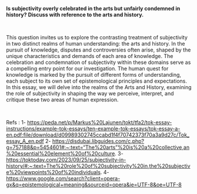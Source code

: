 
**Is subjectivity overly celebrated in the arts but unfairly condemned in history? Discuss with reference to the arts and history.**

<br>

This question invites us to explore the contrasting treatment of subjectivity in two distinct realms of human understanding: the arts and history. In the pursuit of knowledge, disputes and controversies often arise, shaped by the unique characteristics and demands of each area of knowledge. The celebration and condemnation of subjectivity within these domains serve as a compelling entry point for our investigation. The human quest for knowledge is marked by the pursuit of different forms of understanding, each subject to its own set of epistemological principles and expectations. In this essay, we will delve into the realms of the Arts and History, examining the role of subjectivity in shaping the way we perceive, interpret, and critique these two areas of human expression. 

<br>

Refs : 
1- https://peda.net/p/Markus%20Lajunen/tokt/tfa2/tok-essay-instructions/example-tok-essays/ten-example-tok-essays/tok-essay-a-en.pdf:file/download/d09989302745ccabd1f4f70742373f70a3a9d27c/Tok_essay_A_en.pdf
2- https://disdubai.libguides.com/c.php?g=757188&p=5454601#:~:text=“The%20arts”%20is%20a%20collective,an%20essential%20element%20of%20culture.
3- https://toktoday.com/2023/09/25/subjectivity-in-history/#:~:text=The%20role%20of%20subjectivity%20in,the%20subjective%20viewpoints%20of%20individuals.
4- https://www.google.com/search?client=opera-gx&q=epistemological+meaning&sourceid=opera&ie=UTF-8&oe=UTF-8





















